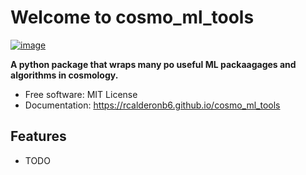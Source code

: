 # Welcome to cosmo_ml_tools


[![image](https://img.shields.io/pypi/v/cosmo_ml_tools.svg)](https://pypi.python.org/pypi/cosmo_ml_tools)


**A python package that wraps many po useful ML packaagages and algorithms in cosmology.**


-   Free software: MIT License
-   Documentation: <https://rcalderonb6.github.io/cosmo_ml_tools>
    

## Features

-   TODO
